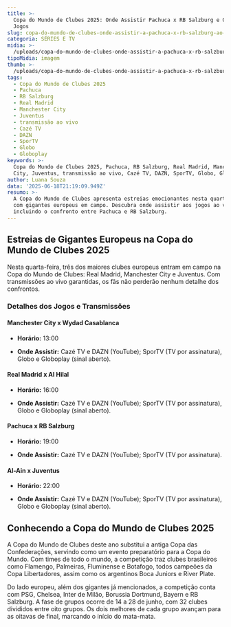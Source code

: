 ```yaml
---
title: >-
  Copa do Mundo de Clubes 2025: Onde Assistir Pachuca x RB Salzburg e Outros
  Jogos
slug: copa-do-mundo-de-clubes-onde-assistir-a-pachuca-x-rb-salzburg-ao-vivo
categoria: SÉRIES E TV
midia: >-
  /uploads/copa-do-mundo-de-clubes-onde-assistir-a-pachuca-x-rb-salzburg-ao-vivo-thumb.png
tipoMidia: imagem
thumb: >-
  /uploads/copa-do-mundo-de-clubes-onde-assistir-a-pachuca-x-rb-salzburg-ao-vivo-thumb.png
tags:
  - Copa do Mundo de Clubes 2025
  - Pachuca
  - RB Salzburg
  - Real Madrid
  - Manchester City
  - Juventus
  - transmissão ao vivo
  - Cazé TV
  - DAZN
  - SporTV
  - Globo
  - Globoplay
keywords: >-
  Copa do Mundo de Clubes 2025, Pachuca, RB Salzburg, Real Madrid, Manchester
  City, Juventus, transmissão ao vivo, Cazé TV, DAZN, SporTV, Globo, Globoplay
author: Luana Souza
data: '2025-06-18T21:19:09.949Z'
resumo: >-
  A Copa do Mundo de Clubes apresenta estreias emocionantes nesta quarta-feira
  com gigantes europeus em campo. Descubra onde assistir aos jogos ao vivo,
  incluindo o confronto entre Pachuca e RB Salzburg.
---
```


## Estreias de Gigantes Europeus na Copa do Mundo de Clubes 2025

Nesta quarta-feira, três dos maiores clubes europeus entram em campo na Copa do Mundo de Clubes: Real Madrid, Manchester City e Juventus. Com transmissões ao vivo garantidas, os fãs não perderão nenhum detalhe dos confrontos.

### Detalhes dos Jogos e Transmissões

#### Manchester City x Wydad Casablanca

- **Horário:** 13:00

- **Onde Assistir:** Cazé TV e DAZN (YouTube); SporTV (TV por assinatura), Globo e Globoplay (sinal aberto).

#### Real Madrid x Al Hilal

- **Horário:** 16:00

- **Onde Assistir:** Cazé TV e DAZN (YouTube); SporTV (TV por assinatura), Globo e Globoplay (sinal aberto).

#### Pachuca x RB Salzburg

- **Horário:** 19:00

- **Onde Assistir:** Cazé TV e DAZN (YouTube); SporTV (TV por assinatura).

#### Al-Ain x Juventus

- **Horário:** 22:00

- **Onde Assistir:** Cazé TV e DAZN (YouTube); SporTV (TV por assinatura), Globo e Globoplay (sinal aberto).

## Conhecendo a Copa do Mundo de Clubes 2025

A Copa do Mundo de Clubes deste ano substitui a antiga Copa das Confederações, servindo como um evento preparatório para a Copa do Mundo. Com times de todo o mundo, a competição traz clubes brasileiros como Flamengo, Palmeiras, Fluminense e Botafogo, todos campeões da Copa Libertadores, assim como os argentinos Boca Juniors e River Plate.

Do lado europeu, além dos gigantes já mencionados, a competição conta com PSG, Chelsea, Inter de Milão, Borussia Dortmund, Bayern e RB Salzburg. A fase de grupos ocorre de 14 a 28 de junho, com 32 clubes divididos entre oito grupos. Os dois melhores de cada grupo avançam para as oitavas de final, marcando o início do mata-mata.

